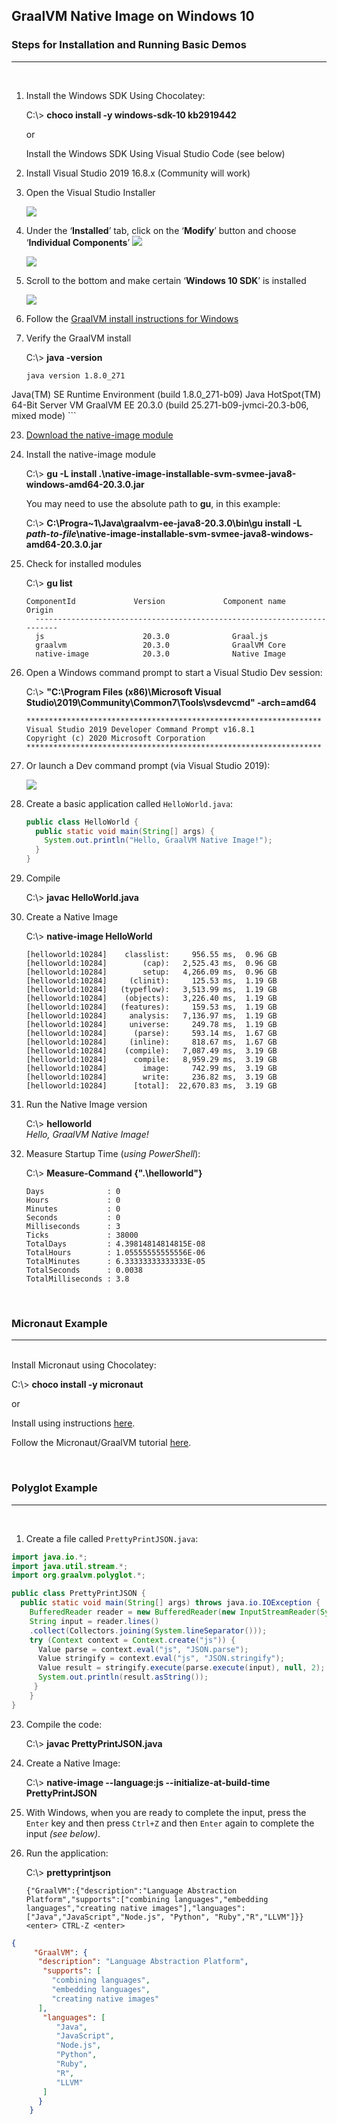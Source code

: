 


<h2>GraalVM Native Image on Windows 10</h2>
<h3>Steps for Installation and Running Basic Demos</h3>  
<hr />
<br />

1. Install the Windows SDK Using Chocolatey:

	C:\\\> **choco install -y windows-sdk-10 kb2919442**

	or 

    Install the Windows SDK Using Visual Studio Code (see below)
2. Install Visual Studio 2019 16.8.x (Community will work)

3. Open the Visual Studio Installer 

    ![](images/vsinstaller.png)


4. Under the ‘**Installed**’ tab, click on the ‘**Modify**’ button and choose ‘**Individual Components**’
  ![](images/vsmodify.png)
  
    ![](images/scomponents.png)
11. Scroll to the bottom and make certain ‘**Windows 10 SDK**’ is installed

    ![](images/vsdk.png)
  
13. Follow the [GraalVM install instructions for Windows](https://docs.oracle.com/en/graalvm/enterprise/20/docs/getting-started/installation-windows/)

15. Verify the GraalVM install  

     C:\\\> **java -version**

     ```
     java version 1.8.0_271
Java(TM) SE Runtime Environment (build 1.8.0_271-b09)
Java HotSpot(TM) 64-Bit Server VM GraalVM EE 20.3.0 (build 25.271-b09-jvmci-20.3-b06, mixed mode)
     ```

23.    [Download the native-image module](https://www.oracle.com/downloads/graalvm-downloads.html#license-lightbox)


26. Install the native-image module

     C:\\\> **gu -L install .\native-image-installable-svm-svmee-java8-windows-amd64-20.3.0.jar**	
     
     You may need to use the absolute path to **gu**, in this example:
     
	 C:\\\> **C:\Progra~1\Java\graalvm-ee-java8-20.3.0\bin\gu install -L *path-to-file*\native-image-installable-svm-svmee-java8-windows-amd64-20.3.0.jar**


32. Check for installed modules

    C:\\\> **gu list**
    
    ```
    ComponentId             Version             Component name      Origin
      ------------------------------------------------------------------------
      js                      20.3.0              Graal.js
      graalvm                 20.3.0              GraalVM Core
      native-image            20.3.0              Native Image
    ```


50. Open a Windows command prompt to start a Visual Studio Dev session:


     C:\\\> **"C:\Program Files (x86)\Microsoft Visual Studio\2019\Community\Common7\Tools\vsdevcmd" -arch=amd64**
     
      ```
      ******************************************************************
      Visual Studio 2019 Developer Command Prompt v16.8.1
      Copyright (c) 2020 Microsoft Corporation
      ******************************************************************
      ```


64. Or launch a Dev command prompt (via Visual Studio 2019):

	![](images/vscmd.png)



66. Create a basic application called `HelloWorld.java`:

     ```java
     public class HelloWorld {
       public static void main(String[] args) {
         System.out.println("Hello, GraalVM Native Image!");
       }
     }
    ```


67. Compile
  
	C:\\\> **javac HelloWorld.java**



82. Create a Native Image

    C:\\\> **native-image HelloWorld**

      ```
     [helloworld:10284]    classlist:     956.55 ms,  0.96 GB
     [helloworld:10284]        (cap):   2,525.43 ms,  0.96 GB
     [helloworld:10284]        setup:   4,266.09 ms,  0.96 GB
     [helloworld:10284]     (clinit):     125.53 ms,  1.19 GB
     [helloworld:10284]   (typeflow):   3,513.99 ms,  1.19 GB
     [helloworld:10284]    (objects):   3,226.40 ms,  1.19 GB
     [helloworld:10284]   (features):     159.53 ms,  1.19 GB
     [helloworld:10284]     analysis:   7,136.97 ms,  1.19 GB
     [helloworld:10284]     universe:     249.78 ms,  1.19 GB
     [helloworld:10284]      (parse):     593.14 ms,  1.67 GB
     [helloworld:10284]     (inline):     818.67 ms,  1.67 GB
     [helloworld:10284]    (compile):   7,087.49 ms,  3.19 GB
     [helloworld:10284]      compile:   8,959.29 ms,  3.19 GB
     [helloworld:10284]        image:     742.99 ms,  3.19 GB
     [helloworld:10284]        write:     236.82 ms,  3.19 GB
     [helloworld:10284]      [total]:  22,670.83 ms,  3.19 GB
     ```


107. Run the Native Image version 



     C:\\\> **helloworld**      
    _Hello, GraalVM Native Image!_




116. Measure Startup Time (_using PowerShell_):

      C:\\\> **Measure-Command {".\helloworld"}**
    
      ```
      Days              : 0
      Hours             : 0
      Minutes           : 0
      Seconds           : 0
      Milliseconds      : 3
      Ticks             : 38000
      TotalDays         : 4.39814814814815E-08
      TotalHours        : 1.05555555555556E-06
      TotalMinutes      : 6.33333333333333E-05
      TotalSeconds      : 0.0038
      TotalMilliseconds : 3.8
      ```

 <br />   
	

	
	
<h3>Micronaut Example</h3>
<hr /><br />
Install Micronaut using Chocolatey:

C:\\\> **choco install -y micronaut**

or

Install using instructions [here](https://micronaut-projects.github.io/micronaut-starter/latest/guide/index.html#installWindows).  


Follow the Micronaut/GraalVM tutorial [here](https://guides.micronaut.io/micronaut-creating-first-graal-app/guide/index.html). 
  
<br />

<h3>Polyglot Example</h3>
<hr /><br />


1. Create a file called `PrettyPrintJSON.java`:  


 ```java
 import java.io.*;
 import java.util.stream.*;
 import org.graalvm.polyglot.*;

 public class PrettyPrintJSON {
   public static void main(String[] args) throws java.io.IOException {
     BufferedReader reader = new BufferedReader(new InputStreamReader(System.in));
     String input = reader.lines()
     .collect(Collectors.joining(System.lineSeparator()));
     try (Context context = Context.create("js")) {
       Value parse = context.eval("js", "JSON.parse");
       Value stringify = context.eval("js", "JSON.stringify");
       Value result = stringify.execute(parse.execute(input), null, 2);
       System.out.println(result.asString());
      }
     }
 }
 ```
23. Compile the code:

	C:\\\> **javac PrettyPrintJSON.java**

25. Create a Native Image:

	C:\\\> **native-image --language:js --initialize-at-build-time PrettyPrintJSON**




30. With Windows, when you are ready to complete the input, press the `Enter` key and then press `Ctrl+Z` and then `Enter` again to complete the input _(see below)_.



34. Run the application:

	C:\\\> **prettyprintjson**

	```
	{"GraalVM":{"description":"Language Abstraction Platform","supports":["combining languages","embedding languages","creating native images"],"languages": 	["Java","JavaScript","Node.js", "Python", "Ruby","R","LLVM"]}} 
	<enter> CTRL-Z <enter>
	```
```json
{
     "GraalVM": {
      "description": "Language Abstraction Platform",
       "supports": [
         "combining languages",
         "embedding languages",
         "creating native images"
      ],
       "languages": [
          "Java",
          "JavaScript",
          "Node.js",
          "Python",
          "Ruby",
          "R",
          "LLVM"
       ]
      }
    }
```
